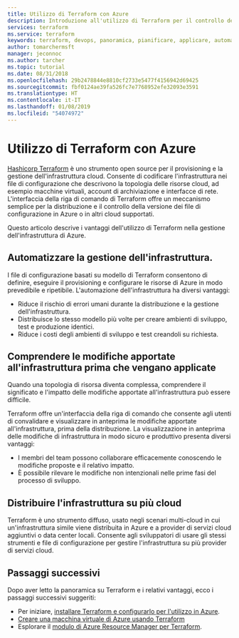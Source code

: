 ```yaml
---
title: Utilizzo di Terraform con Azure
description: Introduzione all'utilizzo di Terraform per il controllo delle versioni e la distribuzione dell'infrastruttura di Azure.
services: terraform
ms.service: terraform
keywords: terraform, devops, panoramica, pianificare, applicare, automatizzare
author: tomarchermsft
manager: jeconnoc
ms.author: tarcher
ms.topic: tutorial
ms.date: 08/31/2018
ms.openlocfilehash: 29b2478844e8810cf2733e5477f4156942d69425
ms.sourcegitcommit: fbf0124ae39fa526fc7e7768952efe32093e3591
ms.translationtype: HT
ms.contentlocale: it-IT
ms.lasthandoff: 01/08/2019
ms.locfileid: "54074972"
---
```

# <a name="terraform-with-azure"></a>Utilizzo di Terraform con Azure

[Hashicorp Terraform](https://www.terraform.io/) è uno strumento open source per il provisioning e la gestione dell'infrastruttura cloud. Consente di codificare l'infrastruttura nei file di configurazione che descrivono la topologia delle risorse cloud, ad esempio macchine virtuali, account di archiviazione e interfacce di rete. L'interfaccia della riga di comando di Terraform offre un meccanismo semplice per la distribuzione e il controllo della versione dei file di configurazione in Azure o in altri cloud supportati.

Questo articolo descrive i vantaggi dell'utilizzo di Terraform nella gestione dell'infrastruttura di Azure.

## <a name="automate-infrastructure-management"></a>Automatizzare la gestione dell'infrastruttura.

I file di configurazione basati su modello di Terraform consentono di definire, eseguire il provisioning e configurare le risorse di Azure in modo prevedibile e ripetibile. L'automazione dell'infrastruttura ha diversi vantaggi:

- Riduce il rischio di errori umani durante la distribuzione e la gestione dell'infrastruttura.
- Distribuisce lo stesso modello più volte per creare ambienti di sviluppo, test e produzione identici.
- Riduce i costi degli ambienti di sviluppo e test creandoli su richiesta.

## <a name="understand-infrastructure-changes-before-they-are-applied"></a>Comprendere le modifiche apportate all'infrastruttura prima che vengano applicate 

Quando una topologia di risorsa diventa complessa, comprendere il significato e l'impatto delle modifiche apportate all'infrastruttura può essere difficile.

Terraform offre un'interfaccia della riga di comando che consente agli utenti di convalidare e visualizzare in anteprima le modifiche apportate all'infrastruttura, prima della distribuzione. La visualizzazione in anteprima delle modifiche di infrastruttura in modo sicuro e produttivo presenta diversi vantaggi:
- I membri del team possono collaborare efficacemente conoscendo le modifiche proposte e il relativo impatto.
- È possibile rilevare le modifiche non intenzionali nelle prime fasi del processo di sviluppo.


## <a name="deploy-infrastructure-to-multiple-clouds"></a>Distribuire l'infrastruttura su più cloud

Terraform è uno strumento diffuso, usato negli scenari multi-cloud in cui un'infrastruttura simile viene distribuita in Azure e a provider di servizi cloud aggiuntivi o data center locali. Consente agli sviluppatori di usare gli stessi strumenti e file di configurazione per gestire l'infrastruttura su più provider di servizi cloud.

## <a name="next-steps"></a>Passaggi successivi

Dopo aver letto la panoramica su Terraform e i relativi vantaggi, ecco i passaggi successivi suggeriti:

- Per iniziare, [installare Terraform e configurarlo per l'utilizzo in Azure](https://docs.microsoft.com/azure/virtual-machines/linux/terraform-install-configure).
- [Creare una macchina virtuale di Azure usando Terraform](https://docs.microsoft.com/azure/virtual-machines/linux/terraform-create-complete-vm)
- Esplorare il [modulo di Azure Resource Manager per Terraform](https://www.terraform.io/docs/providers/azurerm/). 